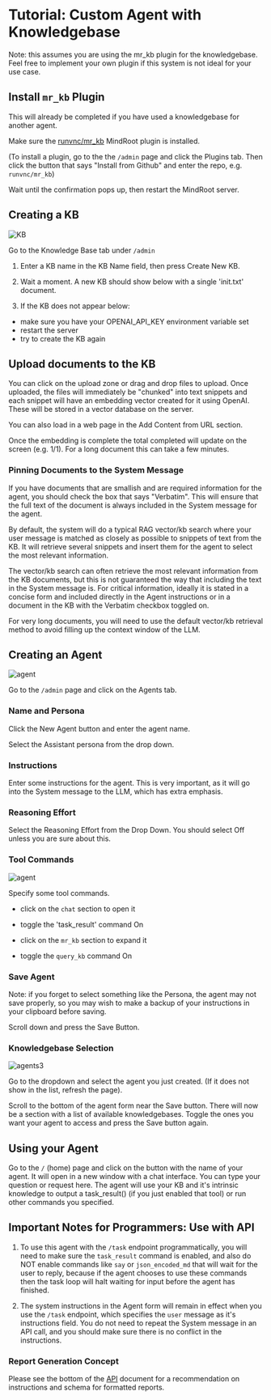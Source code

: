 # Tutorial: Custom Agent with Knowledgebase

Note: this assumes you are using the mr_kb plugin for the knowledgebase. Feel free to implement your own plugin if this system
is not ideal for your use case.

## Install `mr_kb` Plugin

This will already be completed if you have used a knowledgebase for another agent.

Make sure the [runvnc/mr_kb](https://github.com/runvnc/mr_kb) MindRoot plugin is installed.

(To install a plugin, go to the the `/admin` page and click the Plugins tab.
Then click the button that says "Install from Github" and enter the repo, e.g. `runvnc/mr_kb`)

Wait until the confirmation pops up, then restart the MindRoot server.

## Creating a KB

![KB](kb1.png)

Go to the Knowledge Base tab under `/admin`

1. Enter a KB name in the KB Name field, then press Create New KB.

2. Wait a moment. A new KB should show below with a single 'init.txt' document.

3. If the KB does not appear below:

  - make sure you have your OPENAI_API_KEY environment variable set 
  - restart the server
  - try to create the KB again

## Upload documents to the KB

You can click on the upload zone or drag and drop files to upload.
Once uploaded, the files will immediately be "chunked" into text snippets 
and each snippet will have an embedding vector created for it using OpenAI.
These will be stored in a vector database on the server.

You can also load in a web page in the Add Content from URL section.

Once the embedding is complete the total completed will update on the screen
(e.g. 1/1). For a long document this can take a few minutes.

### Pinning Documents to the System Message

If you have documents that are smallish and are required information for the agent,
you should check the box that says "Verbatim". This will ensure that the full 
text of the document is always included in the System message for the agent.

By default, the system will do a typical RAG vector/kb search where your user
message is matched as closely as possible to snippets of text from the KB.
It will retrieve several snippets and insert them for the agent to select the most
relevant information.

The vector/kb search can often retrieve the most relevant information from the KB documents,
but this is not guaranteed the way that including the text in the System message is.
For critical information, ideally it is stated in a concise form and included directly in the Agent instructions
or in a document in the KB with the Verbatim checkbox toggled on.

For very long documents, you will need to use the default vector/kb retrieval method to 
avoid filling up the context window of the LLM.

## Creating an Agent

![agent](agent1.png)

Go to the `/admin` page and click on the Agents tab.

### Name and Persona

Click the New Agent button and enter the agent name.

Select the Assistant persona from the drop down.

### Instructions

Enter some instructions for the agent. This is very important, as it will go into 
the System message to the LLM, which has extra emphasis.

### Reasoning Effort

Select the Reasoning Effort from the Drop Down. You should select Off unless you are sure about this.

### Tool Commands

![agent](agents2.png)

Specify some tool commands.

  - click on the `chat` section to open it

  - toggle the 'task_result' command On

  - click on the `mr_kb` section to expand it

  - toggle the `query_kb` command On

### Save Agent

Note: if you forget to select something like the Persona, the agent may not save properly,
so you may wish to make a backup of your instructions in your clipboard before saving.

Scroll down and press the Save Button.

### Knowledgebase Selection

![agents3](agents3.png)

Go to the dropdown and select the agent you just created. (If it does not show in the list, refresh the page).

Scroll to the bottom of the agent form near the Save button. There will now be a section with a list of 
available knowledgebases. Toggle the ones you want your agent to access and press the Save button again.

## Using your Agent

Go to the `/` (home) page and click on the button with the name of your agent.
It will open in a new window with a chat interface. You can type your question or
request here.
The agent will use your KB and it's intrinsic knowledge to output a task_result()
(if you just enabled that tool) or run other commands you specified.

## Important Notes for Programmers: Use with API

1. To use this agent with the `/task` endpoint programmatically, you will need
to make sure the `task_result` command is enabled, and also do NOT enable
commands like `say` or `json_encoded_md` that will wait for the user to reply,
because if the agent chooses to use these commands then the task loop
will halt waiting for input before the agent has finished.

2. The system instructions in the Agent form will remain in effect when you
use the `/task` endpoint, which specifies the `user` message as it's instructions
field. You do not need to repeat the System message in an API call, and 
you should make sure there is no conflict in the instructions.

### Report Generation Concept

Please see the bottom of the [API](api.md) document for a recommendation on instructions and schema for 
formatted reports.

